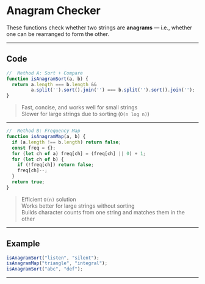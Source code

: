 #  Anagram Checker

These functions check whether two strings are **anagrams** — i.e., whether one can be rearranged to form the other.

---

##  Code

```js
//  Method A: Sort + Compare
function isAnagramSort(a, b) {
  return a.length === b.length &&
         a.split('').sort().join('') === b.split('').sort().join('');
}
```

>  Fast, concise, and works well for small strings  
>  Slower for large strings due to sorting (`O(n log n)`)

---

```js
//  Method B: Frequency Map
function isAnagramMap(a, b) {
  if (a.length !== b.length) return false;
  const freq = {};
  for (let ch of a) freq[ch] = (freq[ch] || 0) + 1;
  for (let ch of b) {
    if (!freq[ch]) return false;
    freq[ch]--;
  }
  return true;
}
```

>  Efficient `O(n)` solution  
>  Works better for large strings without sorting  
>  Builds character counts from one string and matches them in the other

---

##  Example

```js
isAnagramSort("listen", "silent");    
isAnagramMap("triangle", "integral"); 
isAnagramSort("abc", "def");          
```

---
